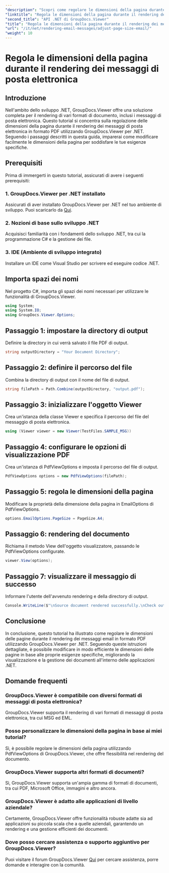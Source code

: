 ```yaml
---
"description": "Scopri come regolare le dimensioni della pagina durante il rendering dei messaggi email in PDF utilizzando GroupDocs.Viewer per .NET. Migliora l'efficienza di visualizzazione dei documenti."
"linktitle": "Regola le dimensioni della pagina durante il rendering dei messaggi di posta elettronica"
"second_title": "API .NET di GroupDocs.Viewer"
"title": "Regola le dimensioni della pagina durante il rendering dei messaggi di posta elettronica"
"url": "/it/net/rendering-email-messages/adjust-page-size-email/"
"weight": 10
---
```


# Regola le dimensioni della pagina durante il rendering dei messaggi di posta elettronica

## Introduzione
Nell'ambito dello sviluppo .NET, GroupDocs.Viewer offre una soluzione completa per il rendering di vari formati di documento, inclusi i messaggi di posta elettronica. Questo tutorial si concentra sulla regolazione delle dimensioni della pagina durante il rendering dei messaggi di posta elettronica in formato PDF utilizzando GroupDocs.Viewer per .NET. Seguendo i passaggi descritti in questa guida, imparerai come modificare facilmente le dimensioni della pagina per soddisfare le tue esigenze specifiche.
## Prerequisiti
Prima di immergerti in questo tutorial, assicurati di avere i seguenti prerequisiti:
### 1. GroupDocs.Viewer per .NET installato
Assicurati di aver installato GroupDocs.Viewer per .NET nel tuo ambiente di sviluppo. Puoi scaricarlo da [Qui](https://releases.groupdocs.com/viewer/net/).
### 2. Nozioni di base sullo sviluppo .NET
Acquisisci familiarità con i fondamenti dello sviluppo .NET, tra cui la programmazione C# e la gestione dei file.
### 3. IDE (Ambiente di sviluppo integrato)
Installare un IDE come Visual Studio per scrivere ed eseguire codice .NET.

## Importa spazi dei nomi
Nel progetto C#, importa gli spazi dei nomi necessari per utilizzare le funzionalità di GroupDocs.Viewer.

```csharp
using System;
using System.IO;
using GroupDocs.Viewer.Options;
```

## Passaggio 1: impostare la directory di output
Definire la directory in cui verrà salvato il file PDF di output.
```csharp
string outputDirectory = "Your Document Directory";
```
## Passaggio 2: definire il percorso del file
Combina la directory di output con il nome del file di output.
```csharp
string filePath = Path.Combine(outputDirectory, "output.pdf");
```
## Passaggio 3: inizializzare l'oggetto Viewer
Crea un'istanza della classe Viewer e specifica il percorso del file del messaggio di posta elettronica.
```csharp
using (Viewer viewer = new Viewer(TestFiles.SAMPLE_MSG))
```
## Passaggio 4: configurare le opzioni di visualizzazione PDF
Crea un'istanza di PdfViewOptions e imposta il percorso del file di output.
```csharp
PdfViewOptions options = new PdfViewOptions(filePath);
```
## Passaggio 5: regola le dimensioni della pagina
Modificare la proprietà della dimensione della pagina in EmailOptions di PdfViewOptions.
```csharp
options.EmailOptions.PageSize = PageSize.A4;
```
## Passaggio 6: rendering del documento
Richiama il metodo View dell'oggetto visualizzatore, passando le PdfViewOptions configurate.
```csharp
viewer.View(options);
```
## Passaggio 7: visualizzare il messaggio di successo
Informare l'utente dell'avvenuto rendering e della directory di output.
```csharp
Console.WriteLine($"\nSource document rendered successfully.\nCheck output in {outputDirectory}.");
```

## Conclusione
In conclusione, questo tutorial ha illustrato come regolare le dimensioni delle pagine durante il rendering dei messaggi email in formato PDF utilizzando GroupDocs.Viewer per .NET. Seguendo queste istruzioni dettagliate, è possibile modificare in modo efficiente le dimensioni delle pagine in base alle proprie esigenze specifiche, migliorando la visualizzazione e la gestione dei documenti all'interno delle applicazioni .NET.
## Domande frequenti
### GroupDocs.Viewer è compatibile con diversi formati di messaggi di posta elettronica?
GroupDocs.Viewer supporta il rendering di vari formati di messaggi di posta elettronica, tra cui MSG ed EML.
### Posso personalizzare le dimensioni della pagina in base ai miei tutorial?
Sì, è possibile regolare le dimensioni della pagina utilizzando PdfViewOptions di GroupDocs.Viewer, che offre flessibilità nel rendering del documento.
### GroupDocs.Viewer supporta altri formati di documenti?
Sì, GroupDocs.Viewer supporta un'ampia gamma di formati di documenti, tra cui PDF, Microsoft Office, immagini e altro ancora.
### GroupDocs.Viewer è adatto alle applicazioni di livello aziendale?
Certamente, GroupDocs.Viewer offre funzionalità robuste adatte sia ad applicazioni su piccola scala che a quelle aziendali, garantendo un rendering e una gestione efficienti dei documenti.
### Dove posso cercare assistenza o supporto aggiuntivo per GroupDocs.Viewer?
Puoi visitare il forum GroupDocs.Viewer [Qui](https://forum.groupdocs.com/c/viewer/9) per cercare assistenza, porre domande e interagire con la comunità.